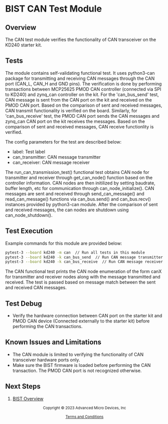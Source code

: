 ﻿# BIST CAN Test Module

## Overview

The CAN test module verifies the functionality of CAN transceiver on the KD240 starter kit.

## Tests

The module contains self-validating functional test. It uses python3-can package for
transmitting and receiving CAN messages through the CAN port (CAN_L, CAN_H and GND pins).
The verification is done by performing transactions between MCP25625 PMOD CAN controller
(connected via SPI to KD240) and zynq_can controller on the kit. For the 'can_bus_send'
test, CAN message is sent from the CAN port on the kit and received on the PMOD CAN port.
Based on the comparison of sent and received messages, CAN transmit functionality is
verified on the board. Similarly, for 'can_bus_receive' test, the PMOD CAN port sends the
CAN messages and zynq_can CAN port on the kit receives the messages. Based on the comparison
of sent and received messages, CAN receive functionlity is verified. 

The config parameters for the test are described below:

* label: Test label
* can_transmitter: CAN message transmitter
* can_receiver: CAN message receiver

The run_can_transmission_test() functional test obtains CAN node for transmitter and
receiver through get_can_node() function based on the controller information. CAN nodes
are then initilized by setting baudrate, buffer length, etc for communication through
can_node_initialize(). CAN messages are sent and received through send_can_message() and
read_can_message() functions via can_bus.send() and can_bus.recv() instances provided by
python3-can module. After the comparison of sent and received messages, the can nodes are
shutdown using can_node_shutdown().

## Test Execution

Example commands for this module are provided below:

```bash
pytest-3 --board kd240 -m can  // Run all tests in this module
pytest-3 --board kd240 -k can_bus_send  // Run CAN message transmitter functional test
pytest-3 --board kd240 -k can_bus_receive  // Run CAN message receiver functional test
```

The CAN functional test prints the CAN node enumeration of the form canX for transmitter
and receiver nodes along with the message transmitted and received. The test is passed based
on message match between the sent and received CAN messages.

## Test Debug

* Verify the hardware connection between CAN port on the starter kit and PMOD CAN device
  (Connected externally to the starter kit) before performing the CAN transactions.

## Known Issues and Limitations

* The CAN module is limited to verifying the functionality of CAN transceiver hardware ports only.
* Make sure the BIST firmware is loaded before performing the CAN transaction. The PMOD CAN port
  is not recognized otherwise.

## Next Steps

1. [BIST Overview](../overview)


<p class="sphinxhide" align="center"><sub>Copyright © 2023 Advanced Micro Devices, Inc</sub></p>

<p class="sphinxhide" align="center"><sup><a href="https://www.amd.com/en/corporate/copyright">Terms and Conditions</a></sup></p>